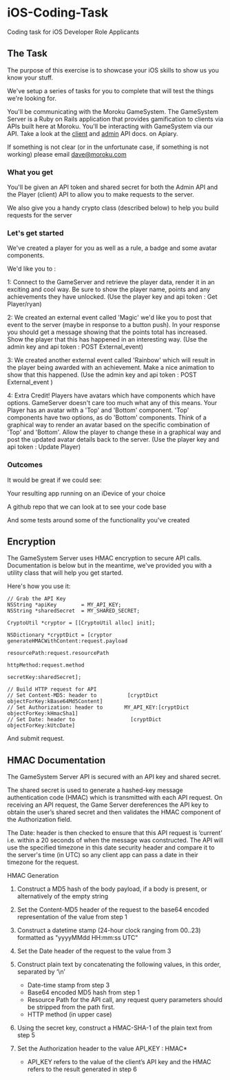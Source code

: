 # iOS-Coding-Task
Coding task for iOS Developer Role Applicants 


## The Task
The purpose of this exercise is to showcase your iOS skills to show us you know your stuff.

We've setup a series of tasks for you to complete that will test the things we're looking for.

You'll be communicating with the Moroku GameSystem. The GameSystem Server is a Ruby on Rails application that provides gamification to clients via APIs built here at Moroku. You'll be interacting with GameSystem via our API. Take a look at the [client](http://docs.gamesystemclientapi.apiary.io/#) and [admin](http://docs.gamesystemadminapi.apiary.io/#) API docs. on Apiary.

If something is not clear (or in the unfortunate case, if something is not working) please email dave@moroku.com

### What you get

You'll be given an API token and shared secret for both the Admin API and the Player (client) API to allow you to make requests to the server.

We also give you a handy crypto class (described below) to help you build requests for the server

### Let's get started


We've created a player for you as well as a rule, a badge and some avatar components.

We'd like you to :

1: Connect to the GameServer and retrieve the player data, render it in an exciting and cool way. Be sure to show the player name, points and any achievements they have unlocked. (Use the player key and api token : Get Player/ryan)

2: We created an external event called 'Magic' we'd like you to post that event to the server (maybe in response to a button push).  In your response you should get a message showing that the points total has increased. Show the player that this has happened in an interesting way. (Use the admin key and api token : POST External_event)

3: We created another external event called 'Rainbow' which will result in the player being awarded with an achievement.  Make a nice animation to show that this happened. (Use the admin key and api token : POST External_event )

4: Extra Credit!  Players have avatars which have components which have options.  GameServer doesn't care too much what any of this means. Your Player has an avatar with a 'Top' and 'Bottom' component. 'Top' components have two options, as do 'Bottom' components.  Think of a graphical way to render an avatar based on the specific combination of 'Top' and 'Bottom'.  Allow the player to change these in a graphical way and post the updated avatar details back to the server. (Use the player key and api token : Update Player)


### Outcomes

It would be great if we could see:

Your resulting app running on an iDevice of your choice

A github repo that we can look at to see your code base

And some tests around some of the functionality you've created


## Encryption

The GameSystem Server uses HMAC encryption to secure API calls.  Documentation is below but in the meantime, we've provided you with a utility class that will help you get started.


Here's how you use it:



	// Grab the API Key
    NSString *apiKey 		= MY_API_KEY;
    NSString *sharedSecret  = MY_SHARED_SECRET;
            
    CryptoUtil *cryptor = [[CryptoUtil alloc] init];
            
    NSDictionary *cryptDict = [cryptor generateHMACWithContent:request.payload
                                                  resourcePath:request.resourcePath
                                                    httpMethod:request.method
                                                     secretKey:sharedSecret];
            
	// Build HTTP request for API
	// Set Content-MD5: header to          [cryptDict objectForKey:kBase64Md5Content]
	// Set Authorization: header to    	  MY_API_KEY:[cryptDict objectForKey:kHmacSha1]
	// Set Date: header to 					[cryptDict objectForKey:kUtcDate]

And submit request.


## HMAC Documentation
The GameSystem Server API is secured with an API key and shared secret. 

The shared secret is used to generate a hashed-key message authentication code (HMAC) which is transmitted with each API request.  On receiving an API request, the Game Server dereferences the API key to obtain the user’s shared secret and then validates the HMAC component of the Authorization field.

The Date: header is then checked to ensure that this API request is ‘current’ i.e. within a 20 seconds of when the message was constructed. The API will use the specified timezone in this date security header and compare it to the server's time (in UTC) so any client app can pass a date in their timezone for the request.


HMAC Generation
1. Construct a MD5 hash of the body payload, if a body  is present, or alternatively of the empty string

2. Set the Content-MD5 header of the request to the base64 encoded representation of the value from step 1

3. Construct a datetime stamp (24-hour clock ranging from 00..23) formatted as "yyyyMMdd HH:mm:ss UTC"

4. Set the Date header of the request to the value from 3

5. Construct plain text by concatenating the following values, in this order, separated by ‘\n’
	* Date-time stamp from step 3
	* Base64 encoded MD5 hash from step 1
	* Resource Path for the API call, any request query parameters should be stripped from the path first. 
	* HTTP method (in upper case)
    
6.  Using the secret key, construct a HMAC-SHA-1 of the plain text from step 5
7.  Set the Authorization header to the value API_KEY : HMAC*


	* API_KEY refers to the value of the client’s API key and the HMAC refers to the  result generated in step 6